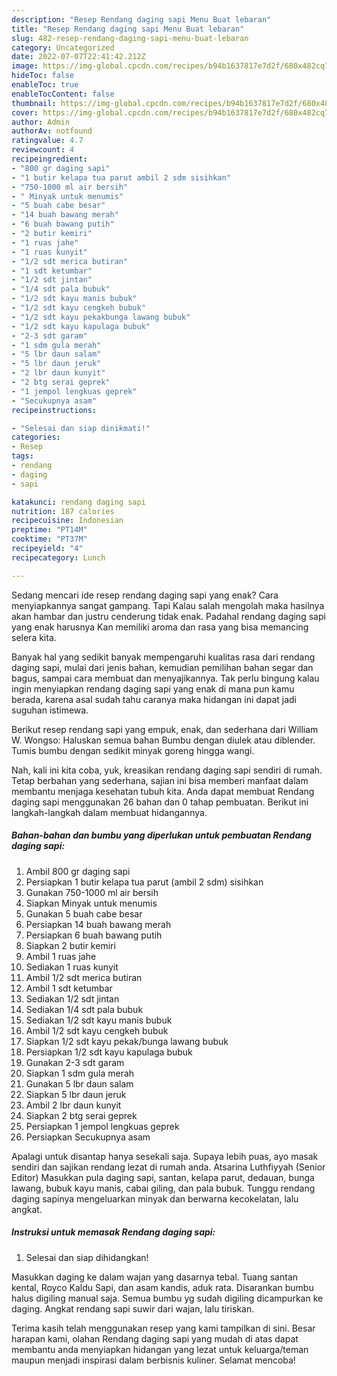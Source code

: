 ```yaml
---
description: "Resep Rendang daging sapi Menu Buat lebaran"
title: "Resep Rendang daging sapi Menu Buat lebaran"
slug: 482-resep-rendang-daging-sapi-menu-buat-lebaran
category: Uncategorized
date: 2022-07-07T22:41:42.212Z
image: https://img-global.cpcdn.com/recipes/b94b1637817e7d2f/680x482cq70/rendang-daging-sapi-foto-resep-utama.jpg
hideToc: false
enableToc: true
enableTocContent: false
thumbnail: https://img-global.cpcdn.com/recipes/b94b1637817e7d2f/680x482cq70/rendang-daging-sapi-foto-resep-utama.jpg
cover: https://img-global.cpcdn.com/recipes/b94b1637817e7d2f/680x482cq70/rendang-daging-sapi-foto-resep-utama.jpg
author: Admin
authorAv: notfound
ratingvalue: 4.7
reviewcount: 4
recipeingredient:
- "800 gr daging sapi"
- "1 butir kelapa tua parut ambil 2 sdm sisihkan"
- "750-1000 ml air bersih"
- " Minyak untuk menumis"
- "5 buah cabe besar"
- "14 buah bawang merah"
- "6 buah bawang putih"
- "2 butir kemiri"
- "1 ruas jahe"
- "1 ruas kunyit"
- "1/2 sdt merica butiran"
- "1 sdt ketumbar"
- "1/2 sdt jintan"
- "1/4 sdt pala bubuk"
- "1/2 sdt kayu manis bubuk"
- "1/2 sdt kayu cengkeh bubuk"
- "1/2 sdt kayu pekakbunga lawang bubuk"
- "1/2 sdt kayu kapulaga bubuk"
- "2-3 sdt garam"
- "1 sdm gula merah"
- "5 lbr daun salam"
- "5 lbr daun jeruk"
- "2 lbr daun kunyit"
- "2 btg serai geprek"
- "1 jempol lengkuas geprek"
- "Secukupnya asam"
recipeinstructions:

- "Selesai dan siap dinikmati!"
categories:
- Resep
tags:
- rendang
- daging
- sapi

katakunci: rendang daging sapi 
nutrition: 187 calories
recipecuisine: Indonesian
preptime: "PT14M"
cooktime: "PT37M"
recipeyield: "4"
recipecategory: Lunch

---
```



Sedang mencari ide resep rendang daging sapi yang enak? Cara menyiapkannya sangat gampang. Tapi Kalau salah mengolah maka hasilnya akan hambar dan justru cenderung tidak enak. Padahal rendang daging sapi yang enak harusnya Kan memiliki aroma dan rasa yang bisa memancing selera kita.


Banyak hal yang sedikit banyak mempengaruhi kualitas rasa dari rendang daging sapi, mulai dari jenis bahan, kemudian pemilihan bahan segar dan bagus, sampai cara membuat dan menyajikannya. Tak perlu bingung kalau ingin menyiapkan rendang daging sapi yang enak di mana pun kamu berada, karena asal sudah tahu caranya maka hidangan ini dapat jadi suguhan istimewa.

Berikut resep rendang sapi yang empuk, enak, dan sederhana dari William W. Wongso: Haluskan semua bahan Bumbu dengan diulek atau diblender. Tumis bumbu dengan sedikit minyak goreng hingga wangi.


Nah, kali ini kita coba, yuk, kreasikan rendang daging sapi sendiri di rumah. Tetap berbahan yang sederhana, sajian ini bisa memberi manfaat dalam membantu menjaga kesehatan tubuh kita. Anda dapat membuat Rendang daging sapi menggunakan 26 bahan dan 0 tahap pembuatan. Berikut ini langkah-langkah dalam membuat hidangannya.

<!--inarticleads1-->

##### Bahan-bahan dan bumbu yang diperlukan untuk pembuatan Rendang daging sapi:

1. Ambil 800 gr daging sapi
1. Persiapkan 1 butir kelapa tua parut (ambil 2 sdm) sisihkan
1. Gunakan 750-1000 ml air bersih
1. Siapkan  Minyak untuk menumis
1. Gunakan 5 buah cabe besar
1. Persiapkan 14 buah bawang merah
1. Persiapkan 6 buah bawang putih
1. Siapkan 2 butir kemiri
1. Ambil 1 ruas jahe
1. Sediakan 1 ruas kunyit
1. Ambil 1/2 sdt merica butiran
1. Ambil 1 sdt ketumbar
1. Sediakan 1/2 sdt jintan
1. Sediakan 1/4 sdt pala bubuk
1. Sediakan 1/2 sdt kayu manis bubuk
1. Ambil 1/2 sdt kayu cengkeh bubuk
1. Siapkan 1/2 sdt kayu pekak/bunga lawang bubuk
1. Persiapkan 1/2 sdt kayu kapulaga bubuk
1. Gunakan 2-3 sdt garam
1. Siapkan 1 sdm gula merah
1. Gunakan 5 lbr daun salam
1. Siapkan 5 lbr daun jeruk
1. Ambil 2 lbr daun kunyit
1. Siapkan 2 btg serai geprek
1. Persiapkan 1 jempol lengkuas geprek
1. Persiapkan Secukupnya asam


Apalagi untuk disantap hanya sesekali saja. Supaya lebih puas, ayo masak sendiri dan sajikan rendang lezat di rumah anda. Atsarina Luthfiyyah (Senior Editor) Masukkan pula daging sapi, santan, kelapa parut, dedauan, bunga lawang, bubuk kayu manis, cabai giling, dan pala bubuk. Tunggu rendang daging sapinya mengeluarkan minyak dan berwarna kecokelatan, lalu angkat. 

<!--inarticleads2-->

##### Instruksi untuk memasak Rendang daging sapi:


1. Selesai dan siap dihidangkan!

Masukkan daging ke dalam wajan yang dasarnya tebal. Tuang santan kental, Royco Kaldu Sapi, dan asam kandis, aduk rata. Disarankan bumbu halus digiling manual saja. Semua bumbu yg sudah digiling dicampurkan ke daging. Angkat rendang sapi suwir dari wajan, lalu tiriskan. 

Terima kasih telah menggunakan resep yang kami tampilkan di sini. Besar harapan kami, olahan Rendang daging sapi yang mudah di atas dapat membantu anda menyiapkan hidangan yang lezat untuk keluarga/teman maupun menjadi inspirasi dalam berbisnis kuliner. Selamat mencoba!

